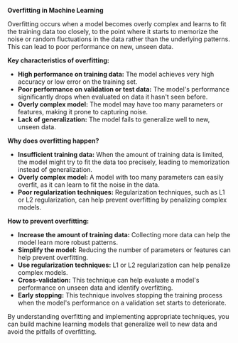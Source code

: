 **Overfitting in Machine Learning**

Overfitting occurs when a model becomes overly complex and learns to fit the training data too closely, to the point where it starts to memorize the noise or random fluctuations in the data rather than the underlying patterns. This can lead to poor performance on new, unseen data. 

**Key characteristics of overfitting:**

* **High performance on training data:** The model achieves very high accuracy or low error on the training set.
* **Poor performance on validation or test data:** The model's performance significantly drops when evaluated on data it hasn't seen before.
* **Overly complex model:** The model may have too many parameters or features, making it prone to capturing noise.
* **Lack of generalization:** The model fails to generalize well to new, unseen data.

**Why does overfitting happen?**

* **Insufficient training data:** When the amount of training data is limited, the model might try to fit the data too precisely, leading to memorization instead of generalization.
* **Overly complex model:** A model with too many parameters can easily overfit, as it can learn to fit the noise in the data.
* **Poor regularization techniques:** Regularization techniques, such as L1 or L2 regularization, can help prevent overfitting by penalizing complex models.

**How to prevent overfitting:**

* **Increase the amount of training data:** Collecting more data can help the model learn more robust patterns.
* **Simplify the model:** Reducing the number of parameters or features can help prevent overfitting.
* **Use regularization techniques:** L1 or L2 regularization can help penalize complex models.
* **Cross-validation:** This technique can help evaluate a model's performance on unseen data and identify overfitting.
* **Early stopping:** This technique involves stopping the training process when the model's performance on a validation set starts to deteriorate.

By understanding overfitting and implementing appropriate techniques, you can build machine learning models that generalize well to new data and avoid the pitfalls of overfitting.
